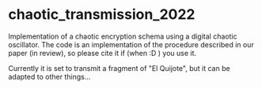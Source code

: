 # chaotic_transmission_2022
Implementation of a chaotic encryption schema using a digital chaotic oscillator. The code is an implementation of the procedure described in our paper (in review), so please cite it if (when :D ) you use it.

Currently it is set to transmit a fragment of "El Quijote", but it can be adapted to other things...

